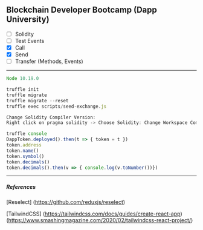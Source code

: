 ## Blockchain Developer Bootcamp (Dapp University)

- [ ] Solidity
- [ ] Test Events
- [x] Call
- [x] Send
- [ ] Transfer (Methods, Events)

---

```javascript
Node 10.19.0

truffle init
truffle migrate
truffle migrate --reset
truffle exec scripts/seed-exchange.js

Change Solidity Compiler Version:
Right click on pragma solidity -> Choose Solidity: Change Workspace Compiler version (remote)

truffle console
DappToken.deployed().then(t => { token = t })
token.address
token.name()
token.symbol()
token.decimals()
token.decimals().then(v => { console.log(v.toNumber())})
```

---

##### References

[Reselect]
(https://github.com/reduxjs/reselect)

[TailwindCSS]
(https://tailwindcss.com/docs/guides/create-react-app)
(https://www.smashingmagazine.com/2020/02/tailwindcss-react-project/)
